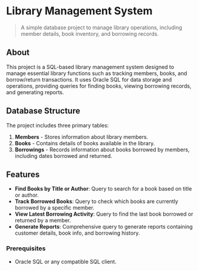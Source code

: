 # Library Management System

> A simple database project to manage library operations, including member details, book inventory, and borrowing records.

## About

This project is a SQL-based library management system designed to manage essential library functions such as tracking members, books, and borrow/return transactions. It uses Oracle SQL for data storage and operations, providing queries for finding books, viewing borrowing records, and generating reports.

## Database Structure

The project includes three primary tables:

1. **Members** - Stores information about library members.
2. **Books** - Contains details of books available in the library.
3. **Borrowings** - Records information about books borrowed by members, including dates borrowed and returned.

## Features

- **Find Books by Title or Author**: Query to search for a book based on title or author.
- **Track Borrowed Books**: Query to check which books are currently borrowed by a specific member.
- **View Latest Borrowing Activity**: Query to find the last book borrowed or returned by a member.
- **Generate Reports**: Comprehensive query to generate reports containing customer details, book info, and borrowing history.

### Prerequisites

- Oracle SQL or any compatible SQL client.

